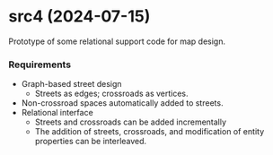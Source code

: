 # src4 (2024-07-15)

Prototype of some relational support code for map design.

### Requirements

 - Graph-based street design
   - Streets as edges; crossroads as vertices.
 - Non-crossroad spaces automatically added to streets.
 - Relational interface
   - Streets and crossroads can be added incrementally
   - The addition of streets, crossroads, and modification
     of entity properties can be interleaved.

